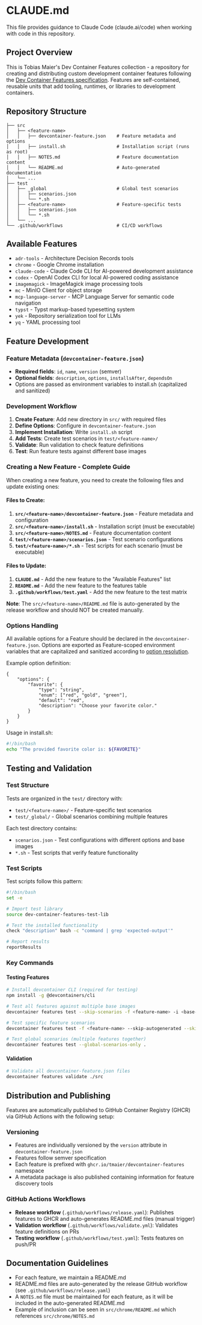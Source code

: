 # CLAUDE.md

This file provides guidance to Claude Code (claude.ai/code) when working with code in this repository.

## Project Overview

This is Tobias Maier's Dev Container Features collection - a repository for creating and distributing custom development container features following the [Dev Container Features specification](https://containers.dev/implementors/features/). Features are self-contained, reusable units that add tooling, runtimes, or libraries to development containers.

## Repository Structure

```
├── src
│   ├── <feature-name>
│   │   ├── devcontainer-feature.json    # Feature metadata and options
│   │   ├── install.sh                   # Installation script (runs as root)
│   │   ├── NOTES.md                     # Feature documentation content
│   │   └── README.md                    # Auto-generated documentation
│   └── ...
├── test
│   ├── _global                          # Global test scenarios
│   │   ├── scenarios.json
│   │   └── *.sh
│   ├── <feature-name>                   # Feature-specific tests
│   │   ├── scenarios.json
│   │   └── *.sh
│   └── ...
└── .github/workflows                    # CI/CD workflows
```

## Available Features

- `adr-tools` - Architecture Decision Records tools
- `chrome` - Google Chrome installation
- `claude-code` - Claude Code CLI for AI-powered development assistance
- `codex` - OpenAI Codex CLI for local AI-powered coding assistance
- `imagemagick` - ImageMagick image processing tools
- `mc` - MinIO Client for object storage
- `mcp-language-server` - MCP Language Server for semantic code navigation
- `typst` - Typst markup-based typesetting system
- `yek` - Repository serialization tool for LLMs
- `yq` - YAML processing tool

## Feature Development

### Feature Metadata (`devcontainer-feature.json`)
- **Required fields**: `id`, `name`, `version` (semver)
- **Optional fields**: `description`, `options`, `installsAfter`, `dependsOn`
- Options are passed as environment variables to install.sh (capitalized and sanitized)

### Development Workflow

1. **Create Feature**: Add new directory in `src/` with required files
2. **Define Options**: Configure in `devcontainer-feature.json` 
3. **Implement Installation**: Write `install.sh` script
4. **Add Tests**: Create test scenarios in `test/<feature-name>/`
5. **Validate**: Run validation to check feature definitions
6. **Test**: Run feature tests against different base images

### Creating a New Feature - Complete Guide

When creating a new feature, you need to create the following files and update existing ones:

#### Files to Create:
1. **`src/<feature-name>/devcontainer-feature.json`** - Feature metadata and configuration
2. **`src/<feature-name>/install.sh`** - Installation script (must be executable)
3. **`src/<feature-name>/NOTES.md`** - Feature documentation content
4. **`test/<feature-name>/scenarios.json`** - Test scenario configurations
5. **`test/<feature-name>/*.sh`** - Test scripts for each scenario (must be executable)

#### Files to Update:
1. **`CLAUDE.md`** - Add the new feature to the "Available Features" list
2. **`README.md`** - Add the new feature to the features table
3. **`.github/workflows/test.yaml`** - Add the new feature to the test matrix

**Note**: The `src/<feature-name>/README.md` file is auto-generated by the release workflow and should NOT be created manually.

### Options Handling

All available options for a Feature should be declared in the `devcontainer-feature.json`. Options are exported as Feature-scoped environment variables that are capitalized and sanitized according to [option resolution](https://containers.dev/implementors/features/#option-resolution).

Example option definition:
```jsonc
{
    "options": {
        "favorite": {
            "type": "string",
            "enum": ["red", "gold", "green"],
            "default": "red",
            "description": "Choose your favorite color."
        }
    }
}
```

Usage in install.sh:
```bash
#!/bin/bash
echo "The provided favorite color is: ${FAVORITE}"
```

## Testing and Validation

### Test Structure
Tests are organized in the `test/` directory with:
- `test/<feature-name>/` - Feature-specific test scenarios
- `test/_global/` - Global scenarios combining multiple features

Each test directory contains:
- `scenarios.json` - Test configurations with different options and base images
- `*.sh` - Test scripts that verify feature functionality

### Test Scripts
Test scripts follow this pattern:
```bash
#!/bin/bash
set -e

# Import test library
source dev-container-features-test-lib

# Test the installed functionality
check "description" bash -c "command | grep 'expected-output'"

# Report results
reportResults
```

### Key Commands

#### Testing Features
```bash
# Install devcontainer CLI (required for testing)
npm install -g @devcontainers/cli

# Test all features against multiple base images
devcontainer features test --skip-scenarios -f <feature-name> -i <base-image> .

# Test specific feature scenarios
devcontainer features test -f <feature-name> --skip-autogenerated --skip-duplicated .

# Test global scenarios (multiple features together)
devcontainer features test --global-scenarios-only .
```

#### Validation
```bash
# Validate all devcontainer-feature.json files
devcontainer features validate ./src
```

## Distribution and Publishing

Features are automatically published to GitHub Container Registry (GHCR) via GitHub Actions with the following setup:

### Versioning
- Features are individually versioned by the `version` attribute in `devcontainer-feature.json`
- Features follow semver specification
- Each feature is prefixed with `ghcr.io/tmaier/devcontainer-features` namespace
- A metadata package is also published containing information for feature discovery tools

### GitHub Actions Workflows
- **Release workflow** (`.github/workflows/release.yaml`): Publishes features to GHCR and auto-generates README.md files (manual trigger)
- **Validation workflow** (`.github/workflows/validate.yml`): Validates feature definitions on PRs
- **Testing workflow** (`.github/workflows/test.yaml`): Tests features on push/PR

## Documentation Guidelines

- For each feature, we maintain a README.md
- README.md files are auto-generated by the release GitHub workflow (see `.github/workflows/release.yaml`)
- A `NOTES.md` file must be maintained for each feature, as it will be included in the auto-generated README.md
- Example of inclusion can be seen in `src/chrome/README.md` which references `src/chrome/NOTES.md`
